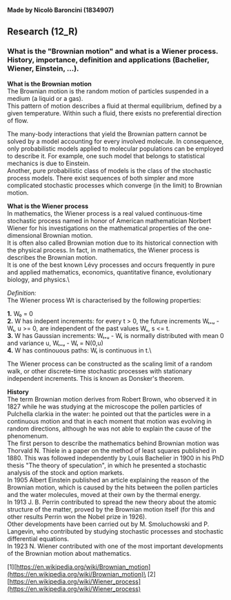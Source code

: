 **Made by Nicolò Baroncini (1834907)**

## Research (12_R)
### What is the "Brownian motion" and what is a Wiener process. History, importance, definition and applications (Bachelier, Wiener, Einstein, ...).

**What is the Brownian motion**\
The Brownian motion is the random motion of particles suspended in a medium (a liquid or a gas).\
This pattern of motion describes a fluid at thermal equilibrium, defined by a given temperature. Within such a fluid, there exists no preferential direction of flow.

The many-body interactions that yield the Brownian pattern cannot be solved by a model accounting for every involved molecule. In consequence, only probabilistic models applied to molecular populations can be employed to describe it. For example, one such model that belongs to statistical mechanics is due to Einstein.\
Another, pure probabilistic class of models is the class of the stochastic process models. There exist sequences of both simpler and more complicated stochastic processes which converge (in the limit) to Brownian motion.

**What is the Wiener process**\
In mathematics, the Wiener process is a real valued continuous-time stochastic process named in honor of American mathematician Norbert Wiener for his investigations on the mathematical properties of the one-dimensional Brownian motion.\
It is often also called Brownian motion due to its historical connection with the physical process. In fact, in mathematics, the Wiener process is describes the Brownian motion. \
It is one of the best known Lévy processes and occurs frequently in pure and applied mathematics, economics, quantitative finance, evolutionary biology, and physics.\

*Definition:*\
The Wiener process Wt is characterised by the following properties:

**1.** W₀ = 0 \
**2.** W has indepent increments: for every t > 0, the future increments Wₜ₊ᵤ - Wₜ, u >= 0, are independent of the past values Wₛ, s <= t.  \
**3.** W has Gaussian increments: Wₜ₊ᵤ - Wₜ is normally distributed with mean 0 and variance u, Wₜ₊ᵤ - Wₜ = N(0,u)\
**4.** W has continouous paths: Wₜ is continuous in t.\

The Wiener process can be constructed as the scaling limit of a random walk, or other discrete-time stochastic processes with stationary independent increments. This is known as Donsker's theorem.

**History**\
The term Brownian motion derives from Robert Brown, who observed it in 1827 while he was studying at the microscope the pollen particles of Pulchella clarkia in the water: he pointed out that the particles were in a continuous motion and that in each moment that motion was evolving in random directions, although he was not able to explain the cause of the phenomenum.\
The first person to describe the mathematics behind Brownian motion was Thorvald N. Thiele in a paper on the method of least squares published in 1880. This was followed independently by Louis Bachelier in 1900 in his PhD thesis "The theory of speculation", in which he presented a stochastic analysis of the stock and option markets.\
In 1905 Albert Einstein published an article explaining the reason of the Brownian motion, which is caused by the hits between the pollen particles and the water molecules, moved at their own by the thermal energy.\
In 1913 J. B. Perrin contributed to spread the new theory about the atomic structure of the matter, proved by the Brownian motion itself (for this and other results Perrin won the Nobel prize in 1926).\
Other developments have been carried out by M. Smoluchowski and P. Langevin, who contributed by studying stochastic processes and stochastic differential equations.\
In 1923 N. Wiener contributed with one of the most important developments of the Brownian motion about mathematics.

[1][https://en.wikipedia.org/wiki/Brownian_motion](https://en.wikipedia.org/wiki/Brownian_motion)\
[2][https://en.wikipedia.org/wiki/Wiener_process](https://en.wikipedia.org/wiki/Wiener_process)
